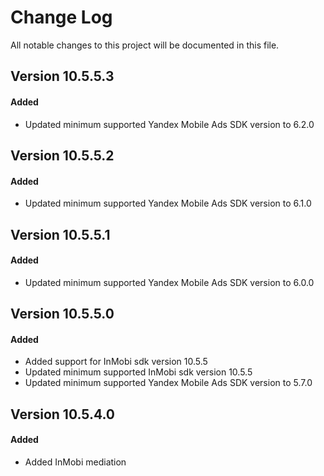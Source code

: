 # Change Log
All notable changes to this project will be documented in this file.

## Version 10.5.5.3

#### Added
* Updated minimum supported Yandex Mobile Ads SDK version to 6.2.0

## Version 10.5.5.2

#### Added
* Updated minimum supported Yandex Mobile Ads SDK version to 6.1.0

## Version 10.5.5.1

#### Added
* Updated minimum supported Yandex Mobile Ads SDK version to 6.0.0

## Version 10.5.5.0

#### Added
* Added support for InMobi sdk version 10.5.5
* Updated minimum supported InMobi sdk version 10.5.5
* Updated minimum supported Yandex Mobile Ads SDK version to 5.7.0

## Version 10.5.4.0

#### Added
* Added InMobi mediation
